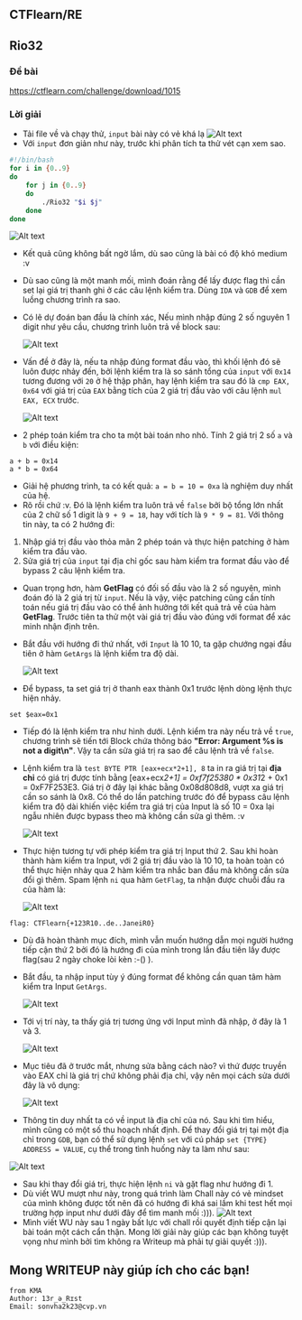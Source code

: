 ## CTFlearn/RE

## Rio32

### Đề bài

https://ctflearn.com/challenge/download/1015

### Lời giải

- Tải file về và chạy thử, `input` bài này có vẻ khá lạ
  ![Alt text](IMG/Rio32/image.png)
- Với `input` đơn giản như này, trước khi phân tích ta thử vét cạn xem sao.

```bash script
#!/bin/bash
for i in {0..9}
do
    for j in {0..9}
    do
        ./Rio32 "$i $j"
    done
done
```

![Alt text](IMG/Rio32/image-1.png)

- Kết quả cũng không bất ngờ lắm, dù sao cũng là bài có độ khó medium :v
- Dù sao cũng là một manh mối, mình đoán rằng để lấy được flag thì cần set lại giá trị thanh ghi ở các câu lệnh kiểm tra. Dùng `IDA` và `GDB` để xem luồng chương trình ra sao.

- Có lẽ dự đoán ban đầu là chính xác, Nếu mình nhập đúng 2 số nguyên 1 digit như yêu cầu, chương trình luôn trả về block sau:

  ![Alt text](image-2.png)

- Vấn đề ở đây là, nếu ta nhập đúng format đầu vào, thì khối lệnh đó sẽ luôn được nhảy đến, bởi lệnh kiểm tra là so sánh tổng của `input` với `0x14` tương đương với `20` ở hệ thập phân, hay lệnh kiểm tra sau đó là `cmp EAX, 0x64` với giá trị của `EAX` bằng tích của 2 giá trị đầu vào với câu lệnh `mul EAX, ECX` trước.

  ![Alt text](image-3.png)

- 2 phép toán kiểm tra cho ta một bài toán nho nhỏ. Tính 2 giá trị 2 số `a` và `b` với điều kiện:

```
a + b = 0x14
a * b = 0x64
```

- Giải hệ phương trình, ta có kết quả: `a = b = 10 = 0xa` là nghiệm duy nhất của hệ.
- Rõ rồi chứ :v. Đó là lệnh kiểm tra luôn trả về `false` bởi bộ tổng lớn nhất của 2 chữ số 1 digit là `9 + 9 = 18`, hay với tích là `9 * 9 = 81`. Với thông tin này, ta có 2 hướng đi:

1. Nhập giá trị đầu vào thỏa mãn 2 phép toán và thực hiện patching ở hàm kiểm tra đầu vào.
2. Sửa giá trị của `input` tại địa chỉ gốc sau hàm kiểm tra format đầu vào để bypass 2 câu lệnh kiểm tra.

- Quan trọng hơn, hàm **GetFlag** có đối số đầu vào là 2 số nguyên, mình đoán đó là 2 giá trị từ `input`. Nếu là vậy, việc patching cũng cần tính toán nếu giá trị đầu vào có thể ảnh hưởng tới kết quả trả về của hàm **GetFlag**. Trước tiên ta thử một vài giá trị đầu vào đúng với format để xác minh nhận định trên.

- Bắt đầu với hướng đi thứ nhất, với `Input` là 10 10, ta gặp chướng ngại đầu tiên ở hàm `GetArgs` là lệnh kiểm tra độ dài.

  ![Alt text](image-4.png)

- Để bypass, ta set giá trị ở thanh eax thành 0x1 trước lệnh dòng lệnh thực hiện nhảy.

```
set $eax=0x1
```

- Tiếp đó là lệnh kiểm tra như hình dưới. Lệnh kiểm tra này nếu trả về `true`, chương trình sẽ tiến tới Block chứa thông báo **"Error: Argument %s is not a digit\n"**. Vậy ta cần sửa giá trị ra sao để câu lệnh trả về `false`.
- Lệnh kiểm tra là `test BYTE PTR [eax+ecx*2+1], 8` ta in ra giá trị tại **địa chỉ** có giá trị được tính bằng [eax+ecx*2+1] = 0xf7f25380 * 0x31*2 + 0x1 = 0xF7F253E3. Giá trị ở đây lại khác bằng 0x08d808d8, vượt xa giá trị cần so sánh là 0x8. Có thể do lần patching trước đó để bypass câu lệnh kiểm tra độ dài khiến việc kiểm tra giá trị của Input là số 10 = 0xa lại ngẫu nhiên được bypass theo mà không cần sửa gì thêm. :v

  ![Alt text](image-5.png)

- Thực hiện tương tự với phép kiểm tra giá trị Input thứ 2. Sau khi hoàn thành hàm kiểm tra Input, với 2 giá trị đầu vào là 10 10, ta hoàn toàn có thể thực hiện nhảy qua 2 hàm kiểm tra nhắc ban đầu mà không cần sửa đổi gì thêm. Spam lệnh `ni` qua hàm `GetFlag`, ta nhận được chuỗi đầu ra của hàm là:

  ![Alt text](image-6.png)

```
flag: CTFlearn{+123R10..de..JaneiR0}
```

- Dù đã hoàn thành mục đích, mình vẫn muốn hướng dẫn mọi người hướng tiếp cận thứ 2 bởi đó là hướng đi của mình trong lần đầu tiên lấy được flag(sau 2 ngày choke lòi kèn :-() ).

- Bắt đầu, ta nhập input tùy ý đúng format để không cần quan tâm hàm kiểm tra Input `GetArgs`.

  ![Alt text](image-7.png)

- Tới vị trí này, ta thấy giá trị tương ứng với Input mình đã nhập, ở đây là 1 và 3.

  ![Alt text](image-8.png)

- Mục tiêu đã ở trước mắt, nhưng sửa bằng cách nào? vì thứ được truyền vào EAX chỉ là giá trị chứ không phải địa chỉ, vậy nên mọi cách sửa dưới đây là vô dụng:

  ![Alt text](image-9.png)

- Thông tin duy nhất ta có về input là địa chỉ của nó. Sau khi tìm hiểu, mình cũng có một số thu hoạch nhất định. Để thay đổi giá trị tại một địa chỉ trong `GDB`, bạn có thể sử dụng lệnh `set` với cú pháp `set {TYPE} ADDRESS = VALUE`, cụ thể trong tình huống này ta làm như sau:

![Alt text](image-10.png)

- Sau khi thay đổi giá trị, thực hiện lệnh `ni` và gặt flag như hướng đi 1.
- Dù viết WU mượt như này, trong quá trình làm Chall này có vẻ mindset của mình không được tốt nên đã có hướng đi khá sai lầm khi test hết mọi trường hợp input như dưới đây để tìm manh mối :))).
  ![Alt text](image-11.png)
- Mình viết WU này sau 1 ngày bất lực với chall rồi quyết định tiếp cận lại bài toán một cách cẩn thận. Mong lời giải này giúp các bạn không tuyệt vọng như mình bởi tìm không ra Writeup mà phải tự giải quyết :))).

## Mong WRITEUP này giúp ích cho các bạn!

```
from KMA
Author: 13r_ə_Rɪst
Email: sonvha2k23@cvp.vn
```
